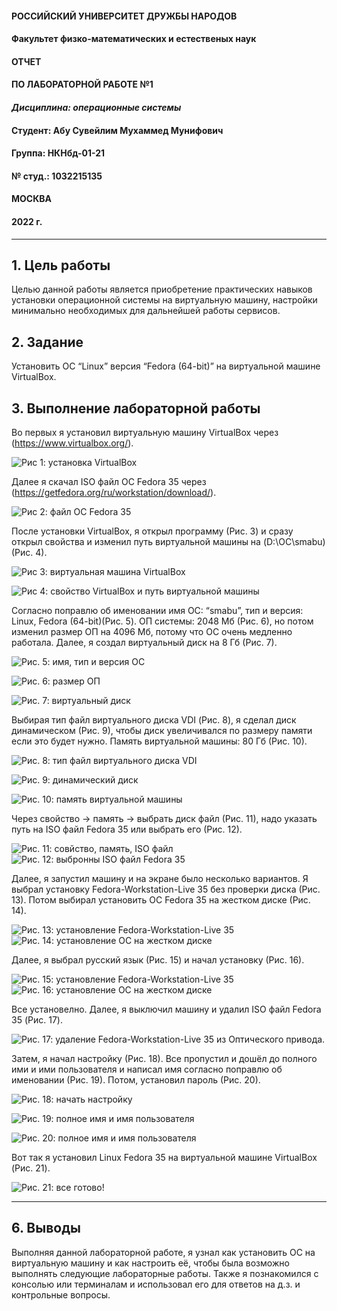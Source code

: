 #### **РОССИЙСКИЙ УНИВЕРСИТЕТ ДРУЖБЫ НАРОДОВ**
#### **Факультет физко-математических и естественых наук**
#### **ОТЧЕТ**
#### **ПО ЛАБОРАТОРНОЙ РАБОТЕ №1**
#### ***Дисциплина: операционные системы***
#### **Студент: Абу Сувейлим Мухаммед Мунифович**
#### **Группа: НКНбд-01-21**
#### **№ студ.: 1032215135**
#### **МОСКВА**
#### **2022 г.**

---
## **1. Цель работы**

Целью данной работы является приобретение практических навыков установки
операционной системы на виртуальную машину, настройки минимально необходимых
для дальнейшей работы сервисов.

## **2. Задание**
Установить ОС “Linux” версия “Fedora (64-bit)” на виртуальной машине
VirtualBox.

## **3. Выполнение лабораторной работы**
Во первых я установил виртуальную машину VirtualBox через
(https://www.virtualbox.org/).

![Рис 1: установка VirtualBox](https://github.com/Mukhammed-Abu-Suveilim/-01/blob/main/images01/1.png)

Далее я скачал ISO файл ОС Fedora 35 через
(https://getfedora.org/ru/workstation/download/).

![Рис 2: файл ОС Fedora 35](https://github.com/Mukhammed-Abu-Suveilim/-01/blob/main/images01/2.png)

После установки VirtualBox, я открыл программу (Рис. 3) и сразу
открыл свойства и изменил путь виртуальной машины
на (D:\ОС\smabu\) (Рис. 4).

![Рис 3: виртуальная машина VirtualBox](https://github.com/Mukhammed-Abu-Suveilim/-01/blob/main/images01/3.png)

![Рис 4: свойство VirtualBox и путь виртуальной машины](https://github.com/Mukhammed-Abu-Suveilim/-01/blob/main/images01/4.png)

Согласно поправлю об именовании имя ОС: “smabu”, тип и версия: Linux, Fedora
(64-bit)(Рис. 5). ОП системы: 2048 Мб (Рис. 6), но потом изменил размер ОП на 4096
Мб, потому что ОС очень медленно работала. Далее, я создал виртуальный диск на 8
Гб (Рис. 7).

![Рис. 5: имя, тип и версия ОС](https://github.com/Mukhammed-Abu-Suveilim/-01/blob/main/images01/5.png)

![Рис. 6: размер ОП](https://github.com/Mukhammed-Abu-Suveilim/-01/blob/main/images01/6.png)

![Рис. 7: виртуальный диск](https://github.com/Mukhammed-Abu-Suveilim/-01/blob/main/images01/7.png)

Выбирая тип файл виртуального диска VDI (Рис. 8), я сделал диск динамическом
(Рис. 9), чтобы диск увеличивался по размеру памяти если это будет нужно. Память
виртуальной машины: 80 Гб (Рис. 10).

![Рис. 8: тип файл виртуального диска VDI](https://github.com/Mukhammed-Abu-Suveilim/-01/blob/main/images01/8.png)

![Рис. 9: динамический диск](https://github.com/Mukhammed-Abu-Suveilim/-01/blob/main/images01/9.png)

![Рис. 10: память виртуальной машины](https://github.com/Mukhammed-Abu-Suveilim/-01/blob/main/images01/10.png)

Через свойство -> память -> выбрать диск файл (Рис. 11), надо указать путь на
ISO файл Fedora 35 или выбрать его (Рис. 12).

![Рис. 11: совйство, память, ISO файл](https://github.com/Mukhammed-Abu-Suveilim/-01/blob/main/images01/11.png)
![Рис. 12: выбронны ISO файл Fedora 35](https://github.com/Mukhammed-Abu-Suveilim/-01/blob/main/images01/12.png)

Далее, я запустил машину и на экране было несколько вариантов. Я выбрал установку
Fedora-Workstation-Live 35 без проверки диска (Рис. 13). Потом выбирал установить
ОС Fedora 35 на жестком диске (Рис. 14).

![Рис. 13: установление Fedora-Workstation-Live 35](https://github.com/Mukhammed-Abu-Suveilim/-01/blob/main/images01/13.png)
![Рис. 14: установление ОС на жестком диске](https://github.com/Mukhammed-Abu-Suveilim/-01/blob/main/images01/14.png)

Далее, я выбрал русский язык (Рис. 15) и начал установку (Рис. 16).

![Рис. 15: установление Fedora-Workstation-Live 35](https://github.com/Mukhammed-Abu-Suveilim/-01/blob/main/images01/15.png)
![Рис. 16: установление ОС на жестком диске](https://github.com/Mukhammed-Abu-Suveilim/-01/blob/main/images01/16.png)

Все установелно. Далее, я выключил машину и удалил ISO файл Fedora 35 (Рис. 17).

![Рис. 17: удаление Fedora-Workstation-Live 35 из Оптического привода.](https://github.com/Mukhammed-Abu-Suveilim/-01/blob/main/images01/17.png)


Затем, я начал настройку (Рис. 18). Все пропустил и дошёл до полного ими и ими
пользователя и написал имя согласно поправлю об именовании (Рис. 19). Потом,
установил пароль (Рис. 20).

![Рис. 18: начать настройку](https://github.com/Mukhammed-Abu-Suveilim/-01/blob/main/images01/18.png)

![Рис. 19: полное имя и имя пользователя](https://github.com/Mukhammed-Abu-Suveilim/-01/blob/main/images01/19.png)

![Рис. 20: полное имя и имя пользователя](https://github.com/Mukhammed-Abu-Suveilim/-01/blob/main/images01/20.png)

Вот так я установил Linux Fedora 35 на виртуальной машине VirtualBox (Рис.
21).

![Рис. 21: все готово!](https://github.com/Mukhammed-Abu-Suveilim/-01/blob/main/images01/21.png)

---

## **6. Выводы**
Выполняя данной лабораторной работе, я узнал как установить ОС на
виртуальную машину и как настроить её, чтобы была возможно выполнять следующие
лабораторные работы. Также я познакомился с консолью или терминалам и
использовал его для ответов на д.з. и контрольные вопросы.
